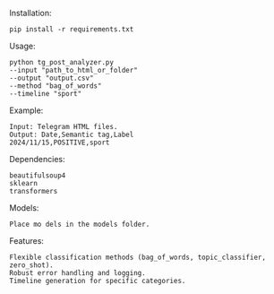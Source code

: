 Installation:

    pip install -r requirements.txt

Usage:

    python tg_post_analyzer.py 
    --input "path_to_html_or_folder" 
    --output "output.csv" 
    --method "bag_of_words" 
    --timeline "sport"

Example:

    Input: Telegram HTML files.
    Output: Date,Semantic tag,Label
    2024/11/15,POSITIVE,sport

Dependencies:

    beautifulsoup4
    sklearn
    transformers

Models: 

    Place mo dels in the models folder.

Features:

    Flexible classification methods (bag_of_words, topic_classifier, zero_shot).
    Robust error handling and logging.
    Timeline generation for specific categories.

